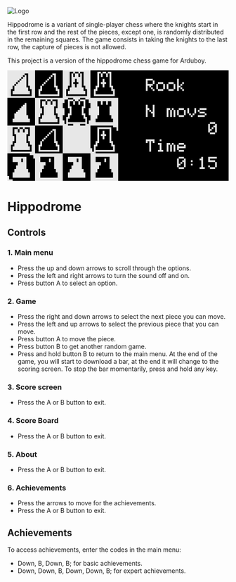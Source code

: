 ![Logo](./img/title2.png)

Hippodrome is a variant of single-player chess where the knights start in the first row and the rest of the pieces, except one, is randomly distributed in the remaining squares.
The game consists in taking the knights to the last row, the capture of pieces is not allowed.

This project is a version of the hippodrome chess game for Arduboy.

![Gameplay](./img/game.gif)

# Hippodrome
## Controls
### 1. Main menu
- Press the up and down arrows to scroll through the options.
- Press the left and right arrows to turn the sound off and on.
- Press button A to select an option.

### 2. Game
- Press the right and down arrows to select the next piece you can move.
- Press the left and up arrows to select the previous piece that you can move.
- Press button A to move the piece.
- Press button B to get another random game.
- Press and hold button B to return to the main menu.
At the end of the game, you will start to download a bar, at the end it will change to the scoring screen. To stop the bar momentarily, press and hold any key.

### 3. Score screen
- Press the A or B button to exit.

### 4. Score Board
- Press the A or B button to exit.

### 5. About
- Press the A or B button to exit.

### 6. Achievements
- Press the arrows to move for the achievements.
- Press the A or B button to exit.

## Achievements
To access achievements, enter the codes in the main menu:
- Down, B, Down, B; for basic achievements.
- Down, Down, B, Down, Down, B; for expert achievements.
